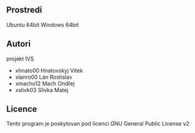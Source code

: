 Prostredi
---------

Ubuntu 64bit
Windows 64bit

Autori
------

projekt IVS
- xhnato00 Hnatovskyj Vítek
- xlanro00 Lán Rostislav
- xmacho12 Mach Ondřej
- xslivk03 Slivka Matej

Licence
-------

Tento program je poskytovan pod licenci GNU General Public License v2
